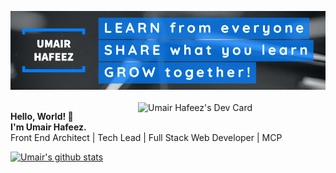 [![Header](https://raw.githubusercontent.com/umairhm/umairhm/master/assets/profile-banner.png "Header")](https://umairhafeez.com/)
<br><br>
<a href="https://app.daily.dev/umairhafeez">
  <img src="https://api.daily.dev/devcards/b912b97cc86f42e288d61cedc3245dfb.png?r=sjb" align="right" width="300" alt="Umair Hafeez's Dev Card"/>
</a>
<p>
  <strong>Hello, World! 👋</strong><br>
  <strong>I'm Umair Hafeez.</strong><br>
  <span>Front End Architect | Tech Lead | Full Stack Web Developer | MCP</span>
</p>

[![Umair's github stats](https://github-readme-stats.vercel.app/api?username=umairhm&count_private=true&show_icons=true&theme=dark)](https://github.com/anuraghazra/github-readme-stats)
<!--
**umairhm/umairhm** is a ✨ _special_ ✨ repository because its `README.md` (this file) appears on your GitHub profile.

Here are some ideas to get you started:

- 🔭 I’m currently working on ...
- 🌱 I’m currently learning ...
- 👯 I’m looking to collaborate on ...
- 🤔 I’m looking for help with ...
- 💬 Ask me about ...
- 📫 How to reach me: ...
- 😄 Pronouns: ...
- ⚡ Fun fact: ...
-->
